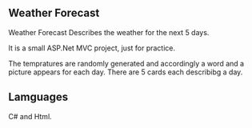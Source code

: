 ## Weather Forecast

Weather Forecast Describes the weather for the next 5 days. 

It is a small ASP.Net MVC project, just for practice.

The tempratures are randomly generated and accordingly a word and a picture appears for each day. There are 5 cards each describibg a day.

## Lamguages
C# and Html.
